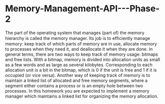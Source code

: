 # Memory-Management-API---Phase-2
The part of the operating system that manages (part of) the memory hierarchy is called the memory manager. Its job is to efﬁciently manage memory: keep track of which parts of memory are in use, allocate memory to processes when they need it, and deallocate it when they are done. In general terms, there are two ways to keep track of memory usage: bitmaps and free lists. With a bitmap, memory is divided into allocation units as small as a few words and as large as several kilobytes. Corresponding to each allocation unit is a bit in the bitmap, which is 0 if the unit is free and 1 if it is occupied (or vice versa). Another way of keeping track of memory is to maintain a linked list of allocated and free memory segments, where a segment either contains a process or is an empty hole between two processes. In this homework you are expected to implement a memory manager which maintains a linked list for organizing the memory allocation.
